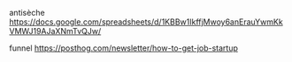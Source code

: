 
antisèche https://docs.google.com/spreadsheets/d/1KBBw1IkffjMwoy6anErauYwmKkVMWJ19AJaXNmTvQJw/

funnel https://posthog.com/newsletter/how-to-get-job-startup
